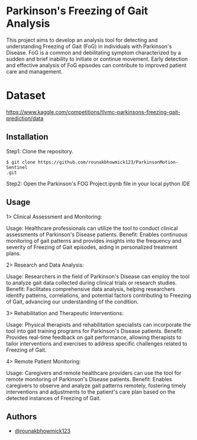 
# Parkinson's Freezing of Gait Analysis

This project aims to develop an analysis tool for detecting and understanding Freezing of Gait (FoG) in individuals with Parkinson's Disease. FoG is a common and debilitating symptom characterized by a sudden and brief inability to initiate or continue movement. Early detection and effective analysis of FoG episodes can contribute to improved patient care and management.

# Dataset

https://www.kaggle.com/competitions/tlvmc-parkinsons-freezing-gait-prediction/data


## Installation

Step1: Clone the repository.
  ```
  $ git clone https://github.com/rounakbhowmick123/ParkinsonMotion-Sentinel
.git
  ```
Step2: Open the Parkinson's FOG Project.ipynb file in your local python IDE


## Usage

1> Clinical Assessment and Monitoring:

Usage: Healthcare professionals can utilize the tool to conduct clinical assessments of Parkinson's Disease patients.
Benefit: Enables continuous monitoring of gait patterns and provides insights into the frequency and severity of Freezing of Gait episodes, aiding in personalized treatment plans.

2> Research and Data Analysis:

Usage: Researchers in the field of Parkinson's Disease can employ the tool to analyze gait data collected during clinical trials or research studies.
Benefit: Facilitates comprehensive data analysis, helping researchers identify patterns, correlations, and potential factors contributing to Freezing of Gait, advancing our understanding of the condition.

3> Rehabilitation and Therapeutic Interventions:

Usage: Physical therapists and rehabilitation specialists can incorporate the tool into gait training programs for Parkinson's Disease patients.
Benefit: Provides real-time feedback on gait performance, allowing therapists to tailor interventions and exercises to address specific challenges related to Freezing of Gait.

4> Remote Patient Monitoring:

Usage: Caregivers and remote healthcare providers can use the tool for remote monitoring of Parkinson's Disease patients.
Benefit: Enables caregivers to observe and analyze gait patterns remotely, fostering timely interventions and adjustments to the patient's care plan based on the detected instances of Freezing of Gait.

## Authors

- [@rounakbhowmick123](https://github.com/rounakbhowmick123)

